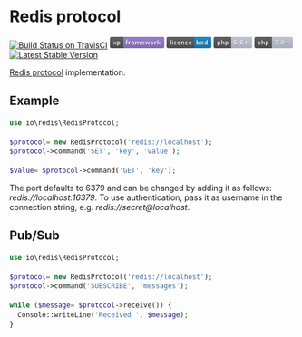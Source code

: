 Redis protocol
==============

[![Build Status on TravisCI](https://secure.travis-ci.org/xp-forge/redis.svg)](http://travis-ci.org/xp-forge/redis)
[![XP Framework Module](https://raw.githubusercontent.com/xp-framework/web/master/static/xp-framework-badge.png)](https://github.com/xp-framework/core)
[![BSD Licence](https://raw.githubusercontent.com/xp-framework/web/master/static/licence-bsd.png)](https://github.com/xp-framework/core/blob/master/LICENCE.md)
[![Required PHP 5.6+](https://raw.githubusercontent.com/xp-framework/web/master/static/php-5_6plus.png)](http://php.net/)
[![Supports PHP 7.0+](https://raw.githubusercontent.com/xp-framework/web/master/static/php-7_0plus.png)](http://php.net/)
[![Latest Stable Version](https://poser.pugx.org/xp-forge/redis/version.png)](https://packagist.org/packages/xp-forge/redis)

[Redis protocol](https://redis.io/topics/protocol) implementation.

Example
-------

```php
use io\redis\RedisProtocol;

$protocol= new RedisProtocol('redis://localhost');
$protocol->command('SET', 'key', 'value');

$value= $protocol->command('GET', 'key');
``` 

The port defaults to 6379 and can be changed by adding it as follows: *redis://localhost:16379*. To use authentication, pass it as username in the connection string, e.g. *redis://secret@localhost*.

Pub/Sub
-------

```php
use io\redis\RedisProtocol;

$protocol= new RedisProtocol('redis://localhost');
$protocol->command('SUBSCRIBE', 'messages');

while ($message= $protocol->receive()) {
  Console::writeLine('Received ', $message);
}
``` 
